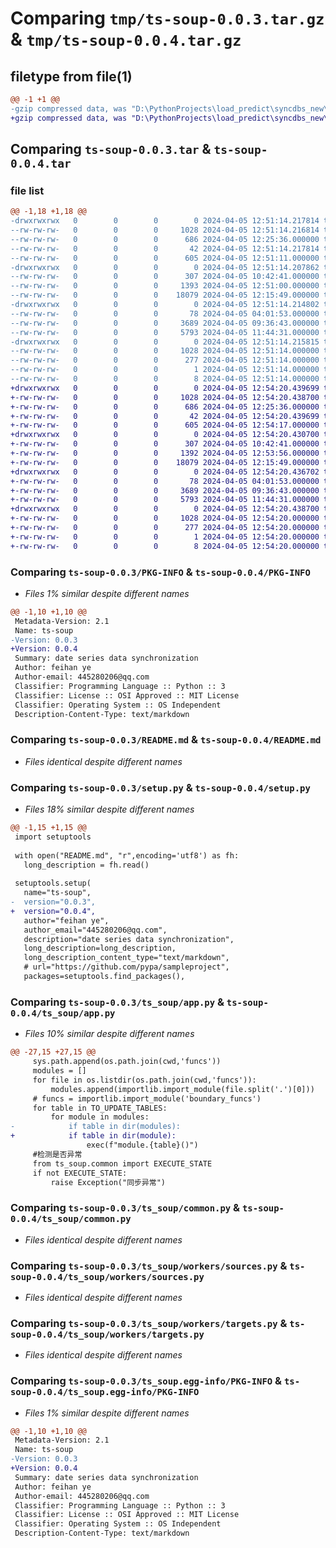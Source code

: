 # Comparing `tmp/ts-soup-0.0.3.tar.gz` & `tmp/ts-soup-0.0.4.tar.gz`

## filetype from file(1)

```diff
@@ -1 +1 @@
-gzip compressed data, was "D:\PythonProjects\load_predict\syncdbs_new\dist\.tmp-a23bktse\ts-soup-0.0.3.tar", last modified: Fri Apr  5 12:51:14 2024, max compression
+gzip compressed data, was "D:\PythonProjects\load_predict\syncdbs_new\dist\.tmp-49ur6kw4\ts-soup-0.0.4.tar", last modified: Fri Apr  5 12:54:20 2024, max compression
```

## Comparing `ts-soup-0.0.3.tar` & `ts-soup-0.0.4.tar`

### file list

```diff
@@ -1,18 +1,18 @@
-drwxrwxrwx   0        0        0        0 2024-04-05 12:51:14.217814 ts-soup-0.0.3/
--rw-rw-rw-   0        0        0     1028 2024-04-05 12:51:14.216814 ts-soup-0.0.3/PKG-INFO
--rw-rw-rw-   0        0        0      686 2024-04-05 12:25:36.000000 ts-soup-0.0.3/README.md
--rw-rw-rw-   0        0        0       42 2024-04-05 12:51:14.217814 ts-soup-0.0.3/setup.cfg
--rw-rw-rw-   0        0        0      605 2024-04-05 12:51:11.000000 ts-soup-0.0.3/setup.py
-drwxrwxrwx   0        0        0        0 2024-04-05 12:51:14.207862 ts-soup-0.0.3/ts_soup/
--rw-rw-rw-   0        0        0      307 2024-04-05 10:42:41.000000 ts-soup-0.0.3/ts_soup/__init__.py
--rw-rw-rw-   0        0        0     1393 2024-04-05 12:51:00.000000 ts-soup-0.0.3/ts_soup/app.py
--rw-rw-rw-   0        0        0    18079 2024-04-05 12:15:49.000000 ts-soup-0.0.3/ts_soup/common.py
-drwxrwxrwx   0        0        0        0 2024-04-05 12:51:14.214802 ts-soup-0.0.3/ts_soup/workers/
--rw-rw-rw-   0        0        0       78 2024-04-05 04:01:53.000000 ts-soup-0.0.3/ts_soup/workers/__init__.py
--rw-rw-rw-   0        0        0     3689 2024-04-05 09:36:43.000000 ts-soup-0.0.3/ts_soup/workers/sources.py
--rw-rw-rw-   0        0        0     5793 2024-04-05 11:44:31.000000 ts-soup-0.0.3/ts_soup/workers/targets.py
-drwxrwxrwx   0        0        0        0 2024-04-05 12:51:14.215815 ts-soup-0.0.3/ts_soup.egg-info/
--rw-rw-rw-   0        0        0     1028 2024-04-05 12:51:14.000000 ts-soup-0.0.3/ts_soup.egg-info/PKG-INFO
--rw-rw-rw-   0        0        0      277 2024-04-05 12:51:14.000000 ts-soup-0.0.3/ts_soup.egg-info/SOURCES.txt
--rw-rw-rw-   0        0        0        1 2024-04-05 12:51:14.000000 ts-soup-0.0.3/ts_soup.egg-info/dependency_links.txt
--rw-rw-rw-   0        0        0        8 2024-04-05 12:51:14.000000 ts-soup-0.0.3/ts_soup.egg-info/top_level.txt
+drwxrwxrwx   0        0        0        0 2024-04-05 12:54:20.439699 ts-soup-0.0.4/
+-rw-rw-rw-   0        0        0     1028 2024-04-05 12:54:20.438700 ts-soup-0.0.4/PKG-INFO
+-rw-rw-rw-   0        0        0      686 2024-04-05 12:25:36.000000 ts-soup-0.0.4/README.md
+-rw-rw-rw-   0        0        0       42 2024-04-05 12:54:20.439699 ts-soup-0.0.4/setup.cfg
+-rw-rw-rw-   0        0        0      605 2024-04-05 12:54:17.000000 ts-soup-0.0.4/setup.py
+drwxrwxrwx   0        0        0        0 2024-04-05 12:54:20.430700 ts-soup-0.0.4/ts_soup/
+-rw-rw-rw-   0        0        0      307 2024-04-05 10:42:41.000000 ts-soup-0.0.4/ts_soup/__init__.py
+-rw-rw-rw-   0        0        0     1392 2024-04-05 12:53:56.000000 ts-soup-0.0.4/ts_soup/app.py
+-rw-rw-rw-   0        0        0    18079 2024-04-05 12:15:49.000000 ts-soup-0.0.4/ts_soup/common.py
+drwxrwxrwx   0        0        0        0 2024-04-05 12:54:20.436702 ts-soup-0.0.4/ts_soup/workers/
+-rw-rw-rw-   0        0        0       78 2024-04-05 04:01:53.000000 ts-soup-0.0.4/ts_soup/workers/__init__.py
+-rw-rw-rw-   0        0        0     3689 2024-04-05 09:36:43.000000 ts-soup-0.0.4/ts_soup/workers/sources.py
+-rw-rw-rw-   0        0        0     5793 2024-04-05 11:44:31.000000 ts-soup-0.0.4/ts_soup/workers/targets.py
+drwxrwxrwx   0        0        0        0 2024-04-05 12:54:20.438700 ts-soup-0.0.4/ts_soup.egg-info/
+-rw-rw-rw-   0        0        0     1028 2024-04-05 12:54:20.000000 ts-soup-0.0.4/ts_soup.egg-info/PKG-INFO
+-rw-rw-rw-   0        0        0      277 2024-04-05 12:54:20.000000 ts-soup-0.0.4/ts_soup.egg-info/SOURCES.txt
+-rw-rw-rw-   0        0        0        1 2024-04-05 12:54:20.000000 ts-soup-0.0.4/ts_soup.egg-info/dependency_links.txt
+-rw-rw-rw-   0        0        0        8 2024-04-05 12:54:20.000000 ts-soup-0.0.4/ts_soup.egg-info/top_level.txt
```

### Comparing `ts-soup-0.0.3/PKG-INFO` & `ts-soup-0.0.4/PKG-INFO`

 * *Files 1% similar despite different names*

```diff
@@ -1,10 +1,10 @@
 Metadata-Version: 2.1
 Name: ts-soup
-Version: 0.0.3
+Version: 0.0.4
 Summary: date series data synchronization
 Author: feihan ye
 Author-email: 445280206@qq.com
 Classifier: Programming Language :: Python :: 3
 Classifier: License :: OSI Approved :: MIT License
 Classifier: Operating System :: OS Independent
 Description-Content-Type: text/markdown
```

### Comparing `ts-soup-0.0.3/README.md` & `ts-soup-0.0.4/README.md`

 * *Files identical despite different names*

### Comparing `ts-soup-0.0.3/setup.py` & `ts-soup-0.0.4/setup.py`

 * *Files 18% similar despite different names*

```diff
@@ -1,15 +1,15 @@
 import setuptools
 
 with open("README.md", "r",encoding='utf8') as fh:
   long_description = fh.read()
 
 setuptools.setup(
   name="ts-soup",
-  version="0.0.3",
+  version="0.0.4",
   author="feihan ye",
   author_email="445280206@qq.com",
   description="date series data synchronization",
   long_description=long_description,
   long_description_content_type="text/markdown",
   # url="https://github.com/pypa/sampleproject",
   packages=setuptools.find_packages(),
```

### Comparing `ts-soup-0.0.3/ts_soup/app.py` & `ts-soup-0.0.4/ts_soup/app.py`

 * *Files 10% similar despite different names*

```diff
@@ -27,15 +27,15 @@
     sys.path.append(os.path.join(cwd,'funcs'))
     modules = []
     for file in os.listdir(os.path.join(cwd,'funcs')):
         modules.append(importlib.import_module(file.split('.')[0]))
     # funcs = importlib.import_module('boundary_funcs')
     for table in TO_UPDATE_TABLES:
         for module in modules:
-            if table in dir(modules):
+            if table in dir(module):
                 exec(f"module.{table}()")
     #检测是否异常
     from ts_soup.common import EXECUTE_STATE
     if not EXECUTE_STATE:
         raise Exception("同步异常")
```

### Comparing `ts-soup-0.0.3/ts_soup/common.py` & `ts-soup-0.0.4/ts_soup/common.py`

 * *Files identical despite different names*

### Comparing `ts-soup-0.0.3/ts_soup/workers/sources.py` & `ts-soup-0.0.4/ts_soup/workers/sources.py`

 * *Files identical despite different names*

### Comparing `ts-soup-0.0.3/ts_soup/workers/targets.py` & `ts-soup-0.0.4/ts_soup/workers/targets.py`

 * *Files identical despite different names*

### Comparing `ts-soup-0.0.3/ts_soup.egg-info/PKG-INFO` & `ts-soup-0.0.4/ts_soup.egg-info/PKG-INFO`

 * *Files 1% similar despite different names*

```diff
@@ -1,10 +1,10 @@
 Metadata-Version: 2.1
 Name: ts-soup
-Version: 0.0.3
+Version: 0.0.4
 Summary: date series data synchronization
 Author: feihan ye
 Author-email: 445280206@qq.com
 Classifier: Programming Language :: Python :: 3
 Classifier: License :: OSI Approved :: MIT License
 Classifier: Operating System :: OS Independent
 Description-Content-Type: text/markdown
```

